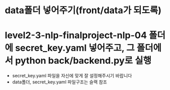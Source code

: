 # data폴더 넣어주기(front/data가 되도록)
# level2-3-nlp-finalproject-nlp-04 폴더에 secret_key.yaml 넣어주고, 그 폴더에서 python back/backend.py로 실행
- secret_key.yaml 파일을 자신에 맞게 잘 설정해주시기 바랍니다
- data폴더, secret_key.yaml 파일구조는 슬랙 참조